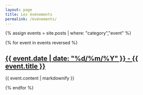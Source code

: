 ```yaml
---
layout: page
title: Les événements
permalink: /événements/
---
```


{% assign events = site.posts | where: "category","event" %}

{% for event in events reversed %}
<h2><a href="{{ event.url }}">{{ event.date  | date: "%d/%m/%Y"  }} - {{ event.title }}</a></h2>
  <p>{{ event.content | markdownify }}</p>
{% endfor %}